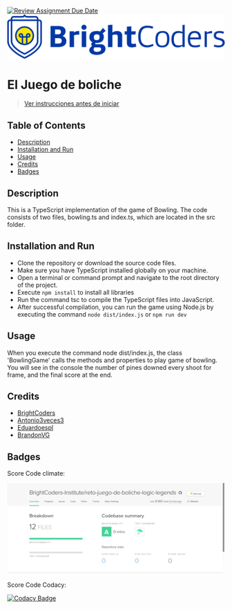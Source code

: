 [![Review Assignment Due Date](https://classroom.github.com/assets/deadline-readme-button-24ddc0f5d75046c5622901739e7c5dd533143b0c8e959d652212380cedb1ea36.svg)](https://classroom.github.com/a/9mI3rT9o)
![BrightCoders Logo](img/logo.png)

# El Juego de boliche

> [Ver instrucciones antes de iniciar](./instructions.md)

## Table of Contents
- [Description](#description)
- [Installation and Run](#installation-and-run)
- [Usage](#usage)
- [Credits](#credits)
- [Badges](#badges)
  
## Description
This is a TypeScript implementation of the game of Bowling. The code consists of two files, bowling.ts and index.ts, which are located in the src folder.

## Installation and Run
- Clone the repository or download the source code files.
- Make sure you have TypeScript installed globally on your machine.
- Open a terminal or command prompt and navigate to the root directory of the project.
- Execute `npm install` to install all libraries 
- Run the command tsc to compile the TypeScript files into JavaScript.
- After successful compilation, you can run the game using Node.js by executing the command `node dist/index.js` or `npm run dev`

## Usage
When you execute the command node dist/index.js, the class 'BowlingGame' calls the methods and properties to play  game of bowling. You will see in the console the number of pines downed every shoot for frame, and the final score at the end.

## Credits
- [BrightCoders](https://www.brightcoders.dev/)
- [Antonio3veces3](aantonioramirez33@gmail.com)
- [Eduardoespl](eduardoesp3317@gmail.com)
- [BrandonVG](brandon.vadillox3@gmail.com)

## Badges

Score Code climate:

![Score CodeClimate](img/codeclimate.png)

Score Code Codacy:

[![Codacy Badge](https://app.codacy.com/project/badge/Grade/5d3792e3fd5346c3a8bb0dac462e7550)](https://app.codacy.com/gh/BrightCoders-Institute/reto-juego-de-boliche-logic-legends/dashboard?utm_source=gh&utm_medium=referral&utm_content=&utm_campaign=Badge_grade)